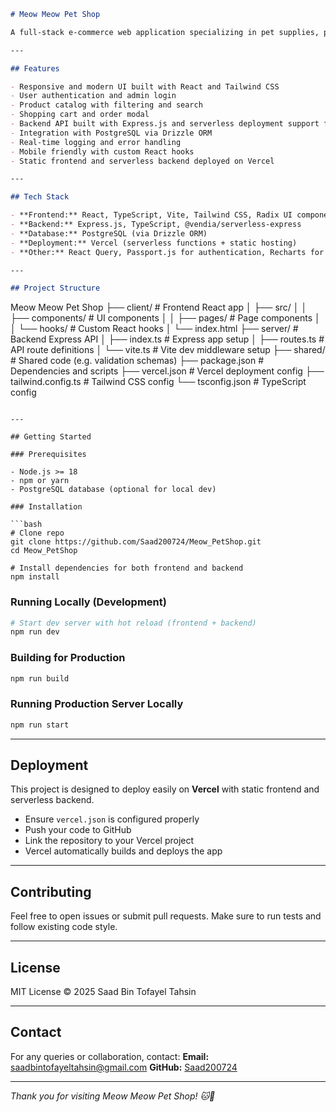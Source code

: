 ```markdown
# Meow Meow Pet Shop

A full-stack e-commerce web application specializing in pet supplies, primarily focused on cats with a small section for dog products. Built with React, Express, and Vite, designed to provide a smooth, user-friendly shopping experience.

---

## Features

- Responsive and modern UI built with React and Tailwind CSS
- User authentication and admin login
- Product catalog with filtering and search
- Shopping cart and order modal
- Backend API built with Express.js and serverless deployment support for Vercel
- Integration with PostgreSQL via Drizzle ORM
- Real-time logging and error handling
- Mobile friendly with custom React hooks
- Static frontend and serverless backend deployed on Vercel

---

## Tech Stack

- **Frontend:** React, TypeScript, Vite, Tailwind CSS, Radix UI components  
- **Backend:** Express.js, TypeScript, @vendia/serverless-express  
- **Database:** PostgreSQL (via Drizzle ORM)  
- **Deployment:** Vercel (serverless functions + static hosting)  
- **Other:** React Query, Passport.js for authentication, Recharts for charts

---

## Project Structure

```

Meow Meow Pet Shop
├── client/                # Frontend React app
│   ├── src/
│   │   ├── components/    # UI components
│   │   ├── pages/         # Page components
│   │   └── hooks/         # Custom React hooks
│   └── index.html
├── server/                # Backend Express API
│   ├── index.ts           # Express app setup
│   ├── routes.ts          # API route definitions
│   └── vite.ts            # Vite dev middleware setup
├── shared/                # Shared code (e.g. validation schemas)
├── package.json           # Dependencies and scripts
├── vercel.json            # Vercel deployment config
├── tailwind.config.ts     # Tailwind CSS config
└── tsconfig.json          # TypeScript config

````

---

## Getting Started

### Prerequisites

- Node.js >= 18
- npm or yarn
- PostgreSQL database (optional for local dev)

### Installation

```bash
# Clone repo
git clone https://github.com/Saad200724/Meow_PetShop.git
cd Meow_PetShop

# Install dependencies for both frontend and backend
npm install
````

### Running Locally (Development)

```bash
# Start dev server with hot reload (frontend + backend)
npm run dev
```

### Building for Production

```bash
npm run build
```

### Running Production Server Locally

```bash
npm run start
```

---

## Deployment

This project is designed to deploy easily on **Vercel** with static frontend and serverless backend.

* Ensure `vercel.json` is configured properly
* Push your code to GitHub
* Link the repository to your Vercel project
* Vercel automatically builds and deploys the app

---

## Contributing

Feel free to open issues or submit pull requests.
Make sure to run tests and follow existing code style.

---

## License

MIT License © 2025 Saad Bin Tofayel Tahsin

---

## Contact

For any queries or collaboration, contact:
**Email:** [saadbintofayeltahsin@gmail.com](mailto:saadbintofayeltahsin@gmail.com)
**GitHub:** [Saad200724](https://github.com/Saad200724)

---

*Thank you for visiting Meow Meow Pet Shop! 🐱🐶*
